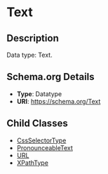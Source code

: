 # Text

## Description
Data type: Text.

## Schema.org Details
- **Type**: Datatype
- **URI**: https://schema.org/Text

## Child Classes
- [CssSelectorType](CssSelectorType/CssSelectorType.md)
- [PronounceableText](PronounceableText/PronounceableText.md)
- [URL](URL/URL.md)
- [XPathType](XPathType/XPathType.md)

